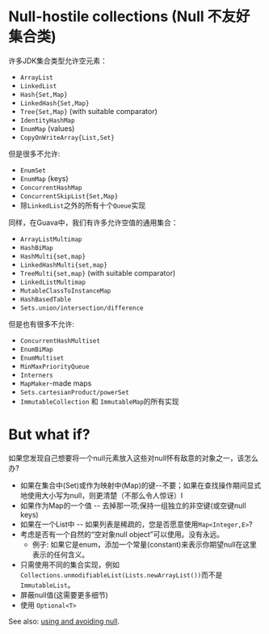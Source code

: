 # Null-hostile collections (Null 不友好集合类)

许多JDK集合类型允许空元素：

*   `ArrayList`
*   `LinkedList`
*   `Hash{Set,Map}`
*   `LinkedHash{Set,Map}`
*   `Tree{Set,Map}` (with suitable comparator)
*   `IdentityHashMap`
*   `EnumMap` (values)
*   `CopyOnWriteArray{List,Set}`

但是很多不允许:

*   `EnumSet`
*   `EnumMap` (keys)
*   `ConcurrentHashMap`
*   `ConcurrentSkipList{Set,Map}`
*   除`LinkedList`之外的所有十个`Queue`实现

同样，在Guava中，我们有许多允许空值的通用集合：

*   `ArrayListMultimap`
*   `HashBiMap`
*   `HashMulti{set,map}`
*   `LinkedHashMulti{set,map}`
*   `TreeMulti{set,map}` (with suitable comparator)
*   `LinkedListMultimap`
*   `MutableClassToInstanceMap`
*   `HashBasedTable`
*   `Sets.union/intersection/difference`

但是也有很多不允许:

*   `ConcurrentHashMultiset`
*   `EnumBiMap`
*   `EnumMultiset`
*   `MinMaxPriorityQueue`
*   `Interners`
*   `MapMaker`-made maps
*   `Sets.cartesianProduct/powerSet`
*   `ImmutableCollection` 和 `ImmutableMap`的所有实现

# But what if?

如果您发现自己想要将一个null元素放入这些对null怀有敌意的对象之一，该怎么办?

*   如果在集合中(Set)或作为映射中(Map)的键--不要；如果在查找操作期间显式地使用大小写为null，则更清楚（不那么令人惊讶）I
*   如果作为Map的一个值 -- 去掉那一项;保持一组独立的非空键(或空键null keys)
*   如果在一个List中 -- 如果列表是稀疏的，您是否愿意使用`Map<Integer,E>`?
*   考虑是否有一个自然的“空对象null object”可以使用。没有永远。
    *   例子: 如果它是enum，添加一个常量(constant)来表示你期望null在这里表示的任何含义。
*   只需使用不同的集合实现，例如`Collections.unmodifiableList(Lists.newArrayList())`而不是`ImmutableList`。
*   屏蔽null值(这需要更多细节)
*   使用 `Optional<T>`

See also: [using and avoiding null].

[using and avoiding null]: UsingAndAvoidingNullExplained
